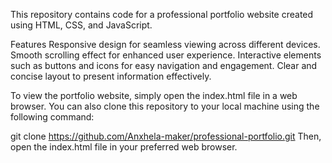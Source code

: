 This repository contains code for a professional portfolio website created using HTML, CSS, and JavaScript.

Features
Responsive design for seamless viewing across different devices.
Smooth scrolling effect for enhanced user experience.
Interactive elements such as buttons and icons for easy navigation and engagement.
Clear and concise layout to present information effectively.


To view the portfolio website, simply open the index.html file in a web browser. You can also clone this repository to your local machine using the following command:


git clone https://github.com/Anxhela-maker/professional-portfolio.git
Then, open the index.html file in your preferred web browser.
